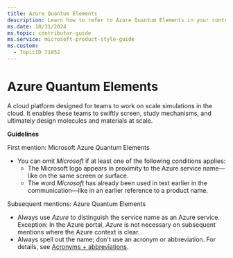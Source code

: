```yaml
---
title: Azure Quantum Elements
description: Learn how to refer to Azure Quantum Elements in your content.
ms.date: 10/31/2024
ms.topic: contributor-guide
ms.service: microsoft-product-style-guide
ms.custom:
  - TopicID 71852
---
```



# Azure Quantum Elements

A cloud platform designed for teams to work on scale simulations in the cloud. It enables these teams to swiftly screen, study mechanisms, and ultimately design molecules and materials at scale.

**Guidelines**

First mention: Microsoft Azure Quantum Elements

- You can omit *Microsoft* if at least one of the following conditions applies:
  - The Microsoft logo appears in proximity to the Azure service name—like on the same screen or surface.
  - The word *Microsoft* has already been used in text earlier in the communication—like in an earlier reference to a product name.

Subsequent mentions: Azure Quantum Elements

- Always use *Azure* to distinguish the service name as an Azure service. Exception: In the Azure portal, *Azure* is not necessary on subsequent mentions where the Azure context is clear.
- Always spell out the name; don't use an acronym or abbreviation. For details, see [Acronyms + abbreviations](~\acronyms-and-abbreviations.md).

